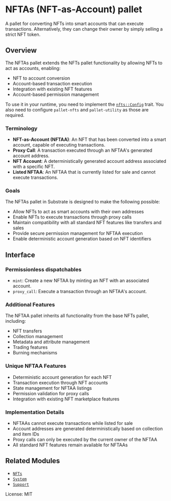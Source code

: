 # NFTAs (NFT-as-Account) pallet

A pallet for converting NFTs into smart accounts that can execute transactions. Alternatively, they can change their owner by simply selling a strict NFT token.

## Overview

The NFTAs pallet extends the NFTs pallet functionality by allowing NFTs to act as accounts, enabling:

* NFT to account conversion
* Account-based transaction execution
* Integration with existing NFT features
* Account-based permission management

To use it in your runtime, you need to implement the [`nfts::Config`](https://github.com/decenzio/polkadot-sdk/blob/d9f211f99cc6e2e899bf8286b43d6f146e396a6a/templates/parachain/runtime/src/configs/mod.rs#L382) trait. You also need to configure `pallet-nfts` and `pallet-utility` as those are required.

### Terminology

* **NFT-as-Account (NFTAA)**: An NFT that has been converted into a smart account, capable of executing transactions.
* **Proxy Call**: A transaction executed through an NFTAA's generated account address.
* **NFT Account**: A deterministically generated account address associated with a specific NFT.
* **Listed NFTAA**: An NFTAA that is currently listed for sale and cannot execute transactions.

### Goals

The NFTAs pallet in Substrate is designed to make the following possible:

* Allow NFTs to act as smart accounts with their own addresses
* Enable NFTs to execute transactions through proxy calls
* Maintain compatibility with all standard NFT features like transfers and sales
* Provide secure permission management for NFTAA execution
* Enable deterministic account generation based on NFT identifiers

## Interface

### Permissionless dispatchables

* `mint`: Create a new NFTAA by minting an NFT with an associated account.
* `proxy_call`: Execute a transaction through an NFTAA's account.

### Additional Features

The NFTAA pallet inherits all functionality from the base NFTs pallet, including:

* NFT transfers
* Collection management
* Metadata and attribute management 
* Trading features
* Burning mechanisms

### Unique NFTAA Features

* Deterministic account generation for each NFT
* Transaction execution through NFT accounts
* State management for NFTAA listings
* Permission validation for proxy calls
* Integration with existing NFT marketplace features

### Implementation Details

* NFTAAs cannot execute transactions while listed for sale
* Account addresses are generated deterministically based on collection and item IDs
* Proxy calls can only be executed by the current owner of the NFTAA
* All standard NFT features remain available for NFTAAs

## Related Modules

* [`NFTs`](https://paritytech.github.io/substrate/master/pallet_nfts/index.html)
* [`System`](https://docs.rs/frame-system/latest/frame_system/)
* [`Support`](https://docs.rs/frame-support/latest/frame_support/)

License: MIT
